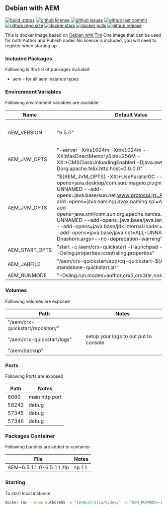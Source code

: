## Debian with AEM

[![build_status](https://github.com/aem-design/docker-aem/workflows/build/badge.svg?branch=6.5.11.0-jdk11-arm)](https://github.com/aem-design/docker-aem/actions?query=workflow%3Abuild+branch%3A6.5.10.0-jdk11-arm)
[![github license](https://img.shields.io/github/license/aem-design/aem)](https://github.com/aem-design/aem) 
[![github issues](https://img.shields.io/github/issues/aem-design/aem)](https://github.com/aem-design/aem) 
[![github last commit](https://img.shields.io/github/last-commit/aem-design/aem)](https://github.com/aem-design/aem) 
[![github repo size](https://img.shields.io/github/repo-size/aem-design/aem)](https://github.com/aem-design/aem) 
[![docker stars](https://img.shields.io/docker/stars/aemdesign/aem)](https://hub.docker.com/r/aemdesign/aem) 
[![docker pulls](https://img.shields.io/docker/pulls/aemdesign/aem)](https://hub.docker.com/r/aemdesign/aem) 
[![github release](https://img.shields.io/github/release/aem-design/aem)](https://github.com/aem-design/aem)

This is docker image based on [Debian with Tini](https://github.com/aem-design/docker-tini/tree/debian-arm)
One image that can be used for both Author and Publish nodes
No license is included, you will need to register when starting up

### Included Packages

Following is the list of packages included

* aem                   - for all aem instance types

### Environment Variables

Following environment variables are available

| Name           | Default Value                                                                                                                                                                                                                                                                                                                                                                                                                                                                       | Notes                  |
|----------------|-------------------------------------------------------------------------------------------------------------------------------------------------------------------------------------------------------------------------------------------------------------------------------------------------------------------------------------------------------------------------------------------------------------------------------------------------------------------------------------|------------------------|
| AEM_VERSION    | "6.5.0"                                                                                                                                                                                                                                                                                                                                                                                                                                                                             | only used during build |
| AEM_JVM_OPTS   | "-server -Xms1024m -Xmx1024m -XX:MaxDirectMemorySize=256M -XX:+CMSClassUnloadingEnabled -Djava.awt.headless=true -Dorg.apache.felix.http.host=0.0.0.0"                                                                                                                                                                                                                                                                                                                              |                        |
| AEM_JVM_OPTS   | "${AEM_JVM_OPTS} -XX:+UseParallelGC --add-opens=java.desktop/com.sun.imageio.plugins.jpeg=ALL-UNNAMED --add-opens=java.base/sun.net.www.protocol.jrt=ALL-UNNAMED --add-opens=java.naming/javax.naming.spi=ALL-UNNAMED --add-opens=java.xml/com.sun.org.apache.xerces.internal.dom=ALL-UNNAMED --add-opens=java.base/java.lang=ALL-UNNAMED --add-opens=java.base/jdk.internal.loader=ALL-UNNAMED --add-opens=java.base/java.net=ALL-UNNAMED -Dnashorn.args=--no-deprecation-warning" |                        |
| AEM_START_OPTS | "start -c /aem/crx-quickstart -i launchpad -p 8080 -a 0.0.0.0 -Dsling.properties=conf/sling.properties"                                                                                                                                                                                                                                                                                                                                                                             |                        |
| AEM_JARFILE    | "/aem/crx-quickstart/app/cq-quickstart-${AEM_VERSION}-standalone-quickstart.jar"                                                                                                                                                                                                                                                                                                                                                                                                    |                        |
| AEM_RUNMODE    | "-Dsling.run.modes=author,crx3,crx3tar,nosamplecontent"                                                                                                                                                                                                                                                                                                                                                                                                                             |                        |


### Volumes

Following volumes are exposed

| Path                             | Notes                                 |
|----------------------------------|---------------------------------------|
| "/aem/crx-quickstart/repository" |                                       |
| "/aem/crx-quickstart/logs"       | setup your logs to out put to console |
| "/aem/backup"                    |                                       |

### Ports

Following Ports are exposed

| Path  | Notes          |
|-------|----------------|
| 8080  | main http port |
| 58242 | debug          |
| 57345 | debug          |
| 57346 | debug          |

### Packages Container

Following bundles are added to container

| File                    | Notes |
|-------------------------|-------|
| AEM-6.5.11.0-6.5.11.zip | sp 11 |


### Starting

To start local instance

```bash
docker run --name author655 -e "TZ=Australia/Sydney" -e "AEM_RUNMODE=-Dsling.run.modes=author,crx3,crx3tar,forms,localdev" -e "AEM_JVM_OPTS=-server -Xms248m -Xmx1524m -XX:MaxDirectMemorySize=256M -XX:+CMSClassUnloadingEnabled -Djava.awt.headless=true -Dorg.apache.felix.http.host=0.0.0.0 -Xdebug -Xrunjdwp:transport=dt_socket,server=y,address=58242,suspend=n -XX:+UseParallelGC --add-opens=java.desktop/com.sun.imageio.plugins.jpeg=ALL-UNNAMED --add-opens=java.base/sun.net.www.protocol.jrt=ALL-UNNAMED --add-opens=java.naming/javax.naming.spi=ALL-UNNAMED --add-opens=java.xml/com.sun.org.apache.xerces.internal.dom=ALL-UNNAMED --add-opens=java.base/java.lang=ALL-UNNAMED --add-opens=java.base/jdk.internal.loader=ALL-UNNAMED --add-opens=java.base/java.net=ALL-UNNAMED -Dnashorn.args=--no-deprecation-warning" -p4502:8080 -p30303:58242 -d aemdesign/aem:6.5.10.0-jdk11
``` 
